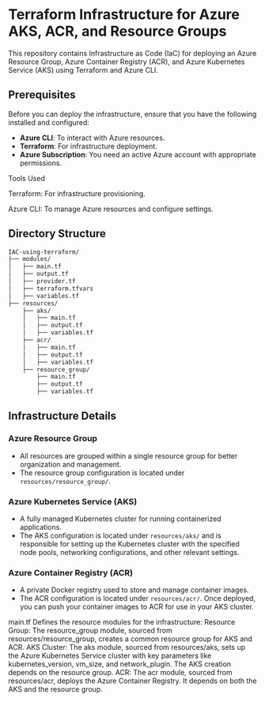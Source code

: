 # Terraform Infrastructure for Azure AKS, ACR, and Resource Groups

This repository contains Infrastructure as Code (IaC) for deploying an Azure Resource Group, Azure Container Registry (ACR), and Azure Kubernetes Service (AKS) using Terraform and Azure CLI.

## Prerequisites
Before you can deploy the infrastructure, ensure that you have the following installed and configured:
- **Azure CLI**: To interact with Azure resources.
- **Terraform**: For infrastructure deployment. 
- **Azure Subscription**: You need an active Azure account with appropriate permissions.
 
Tools Used

Terraform: For infrastructure provisioning.

Azure CLI: To manage Azure resources and configure settings.

## Directory Structure


```bash
IAC-using-terraform/
├── modules/
│   ├── main.tf
│   ├── output.tf
│   ├── provider.tf
│   ├── terraform.tfvars
│   ├── variables.tf
├── resources/
    ├── aks/
    │   ├── main.tf
    │   ├── output.tf
    │   ├── variables.tf
    ├── acr/
    │   ├── main.tf
    │   ├── output.tf
    │   ├── variables.tf
    ├── resource_group/
        ├── main.tf
        ├── output.tf
        ├── variables.tf

```

## Infrastructure Details

### Azure Resource Group
- All resources are grouped within a single resource group for better organization and management.
- The resource group configuration is located under `resources/resource_group/`.

### Azure Kubernetes Service (AKS)

- A fully managed Kubernetes cluster for running containerized applications.
- The AKS configuration is located under `resources/aks/` and is responsible for setting up the Kubernetes cluster with the specified node pools, networking configurations, and other relevant settings.

### Azure Container Registry (ACR)

- A private Docker registry used to store and manage container images.
- The ACR configuration is located under `resources/acr/`. Once deployed, you can push your container images to ACR for use in your AKS cluster.

main.tf
Defines the resource modules for the infrastructure:
Resource Group: The resource_group module, sourced from resources/resource_group, creates a common resource group for AKS and ACR.
AKS Cluster: The aks module, sourced from resources/aks, sets up the Azure Kubernetes Service cluster with key parameters like kubernetes_version, vm_size, and network_plugin. The AKS creation depends on the resource group.
ACR: The acr module, sourced from resources/acr, deploys the Azure Container Registry. It depends on both the AKS and the resource group.


